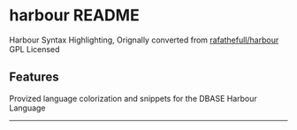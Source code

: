 # harbour README

Harbour Syntax Highlighting, Orignally converted from [rafathefull/harbour](https://github.com/rafathefull/harbour) GPL Licensed

## Features

Provized language colorization and snippets for the DBASE Harbour Language

-----------------------------------------------------------------------------------------------------------